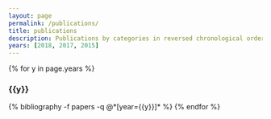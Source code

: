 ```yaml
---
layout: page
permalink: /publications/
title: publications
description: Publications by categories in reversed chronological order. Generated by jekyll-scholar.
years: [2018, 2017, 2015]
---
```


{% for y in page.years %}
  <h3 class="year">{{y}}</h3>
  {% bibliography -f papers -q @*[year={{y}}]* %}
{% endfor %}
